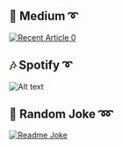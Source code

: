 ## :paperclip: Medium :curly_loop:
<a target="_blank" href="https://github-readme-medium-recent-article.vercel.app/medium/@disturb199730/0"><img src="https://github-readme-medium-recent-article.vercel.app/medium/@disturb199730/0" alt="Recent Article 0"></a>
## :notes: Spotify :curly_loop:
![Alt text](https://spotify-recently-played-readme.vercel.app/api?user=o0dkqr62jg0o47eu1kqgtrju7&width=500&unique=true&count=1)
## :electric_plug: Random Joke :loop:
<a href="https://readme-jokes.lorenzoverardo.vercel.app"><img src="https://readme-jokes.lorenzoverardo.vercel.app/api" alt="Readme Joke"></a>

